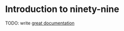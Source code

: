 # Introduction to ninety-nine

TODO: write [great documentation](http://jacobian.org/writing/great-documentation/what-to-write/)
